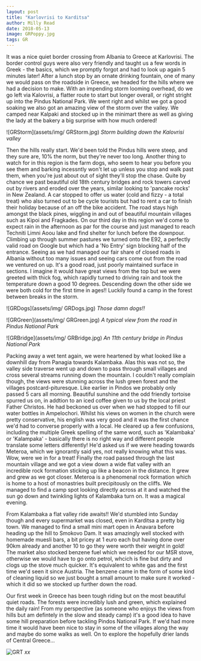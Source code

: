 ```yaml
---
layout: post
title: "Karlovrisi to Karditsa"
author: Milly Read
date: 2018-05-13
image: GRPoppy.jpg
tags: GR
---
```


It was a nice quiet border crossing from Albania to Greece at Karlovrisi. The border control guys were also very friendly and taught us a few words in Greek - the basics, which we promptly forgot and had to look up again 5 minutes later! After a lunch stop by an ornate drinking fountain, one of many we would pass on the roadside in Greece, we headed for the hills where we had a decision to make. With an impending storm looming overhead, do we go left via Kalovrisi, a flatter route to start but longer overall, or right stright up into the Pindus National Park. We went right and whilst we got a good soaking we also got an amazing view of the storm over the valley. We camped near Kalpaki and stocked up in the minimart there as well as giving the lady at the bakery a big surprise with how much ordered!

![GRStorm](assets/img/ GRStorm.jpg) *Storm building down the Kalovrisi valley* 

Then the hills really start. We'd been told the Pindus hills were steep, and they sure are, 10% the norm, but they're never too long. Another thing to watch for in this region is the farm dogs, who seem to hear you before you see them and barking incessntly won't let up unless you stop and walk past them, when you're just about out of sight they'll stop the chase. Quite by chance we past beautiful old 18th century bridges and rock towers carved out by rivers and eroded over the years, similar looking to 'pancake rocks' in New Zealand. A car stopped to offer us water (cold and fizzy - a total treat) who also turned out to be cycle tourists but had to rent a car to finish their holiday because of an off the bike accident. The road stays high amongst the black pines, wiggling in and out of beautiful mountain villages such as Kipoi and Fragkades. On our third day in this region we'd come to expect rain in the afternoon as par for the course and just managed to reach Techniti Limni Aoou lake and find shelter for lunch before the downpour. Climbing up through summer pastures we turned onto the E92, a perfectly valid road on Google but which had a 'No Entry' sign blocking half of the entrance. Seeing as we had managed our fair share of closed roads in Albania without too many issues and seeing cars come out from the road we ventured on up. It's a good road, just poorly maintained surface in sections. I imagine it would have great views from the top but we were greeted with thick fog, which rapidly turned to driving rain and took the temperature down a good 10 degrees. Descending down the other side we were both cold for the first time in ages!! Luckily found a camp in the forest between breaks in the storm.

![GRDogs](assets/img/ GRDogs.jpg) *Those damn dogs!!* 

![GRGreen](assets/img/ GRGreen.jpg) *A typical view from the road in Pindus National Park* 

![GRBridge](assets/img/ GRBridge.jpg) *An 11th century bridge in Pindus National Park* 

Packing away a wet tent again, we were heartened by what looked like a downhill day from Panagia towards Kalambaka. Alas this was not so, the valley side traverse went up and down to pass through small villages and cross several streams running down the mountain. I couldn't really complain though, the views were stunning across the lush green forest and the villages postcard-pituresque. Like earlier in Pindos we probably only passed 5 cars all morning. Beautiful sunshine and the odd friendly tortoise spurred us on, in addtion to an iced coffee given to us by the local priest Father Christos. He had beckoned us over when we had stopped to fill our water bottles in Ampelochori. Whilst his views on women in the church were pretty conservative, his english was very good and it was the first chance we'd had to converse properly with a local. He cleared up a few confusions, including the multiple Greek spelling of the same word, such as 'Kalambaka' or 'Kalampaka' - basically there is no right way and different people translate some letters differently! He'd asked us if we were heading towards Meteroa, which we ignorantly said yes, not really knowing what this was. Wow, were we in for a treat! Finally the road passed through the last mountain village and we got a view down a wide flat valley with an incredible rock formation sticking up like a beacon in the distance. It grew and grew as we got closer. Meteroa is a phenomenal rock formation which is home to a host of monastries built precipitously on the cliffs. We managed to find a camp spot looking directly across at it and watched the sun go down and twinkling lights of Kalambaka turn on. It was a magical evening.

From Kalambaka a flat valley ride awaits!! We'd stumbled into Sunday though and every supermarket was closed, even in Karditsa a pretty big town. We managed to find a small mini mart open in Anavara before heading up the hill to Smokovo Dam. It was amazingly well stocked with homemade muesli bars, a bit pricey at 1 euro each but having done over 90km already and another 10 to go they were worth their weight in gold! The market also stocked benzene fuel which we needed for our MSR stove, otherwise we would have to go onto petrol, whcich is fine but dirty and clogs up the stove much quicker. It's equivalent to white gas and the first time we'd seen it since Austria. The benzene came in the form of some kind of cleaning liquid so we just bought a small amount to make sure it worked - which it did so we stocked up further down the road.

Our first week in Greece has been tough riding but on the most beautiful quiet roads. The forests were incredibly lush and green, which explained the daily rain! From my perspective (as someone who enjoys the views from hills but am defintely in the slow and steady camp) it's a good idea to have some hill preparation before tackling Pindos National Park. If we'd had more time it would have been nice to stay in some of the villages along the way and maybe do some walks as well. On to explore the hopefully drier lands of Central Greece...




![GRT](assets/img/GRT.jpg) *xx*
